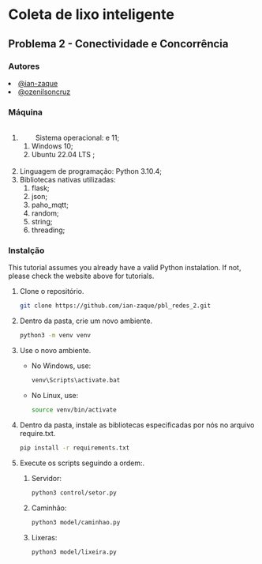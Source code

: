 # Coleta de lixo inteligente

## Problema 2 - Conectividade e Concorrência

### Autores
<div align="justify">
  <li><a href="https://github.com/ian-zaque">@ian-zaque</a></li>
  <li><a href="https://github.com/ozenilsoncruz">@ozenilsoncruz</a></li>
</div>

### Máquina
<div align="justify">
  <ol>
 ​    <li>  
 ​       Sistema operacional:  e 11;
        <ol> 
            <li>Windows 10; </li>
            <li>Ubuntu 22.04 LTS ; </li>
        </ol>
 ​     </li>
    <li> 
       Linguagem de programação: Python 3.10.4;
     </li>
    <li> 
       Bibliotecas nativas utilizadas:
      <ol> 
        <li>flask; </li>
        <li>json; </li>
        <li>paho_mqtt; </li>
        <li>random; </li>
        <li>string; </li>
        <li>threading; </li>
      </ol>
    </li>
  </ol>
</div>

### Instalção

This tutorial assumes you already have a valid Python instalation. If not, please check the website above for tutorials.

1. Clone o repositório.
   ```sh
   git clone https://github.com/ian-zaque/pbl_redes_2.git
   ```
2. Dentro da pasta, crie um novo ambiente.
   ```sh
   python3 -m venv venv
   ```

3. Use o novo ambiente.
   * No Windows, use:
     ```sh
     venv\Scripts\activate.bat
     ```
   * No Linux, use:
     ```sh
     source venv/bin/activate
     ```

4. Dentro da pasta, instale as bibliotecas especificadas por nós no arquivo require.txt.
   ```sh
   pip install -r requirements.txt
   ```

5. Execute os scripts seguindo a ordem:.
    1. Servidor:
        ```sh
        python3 control/setor.py
        ``` 

    2. Caminhão:
        ``` sh
        python3 model/caminhao.py
        ```

    3. Lixeras:
        ``` sh
        python3 model/lixeira.py
        ```
